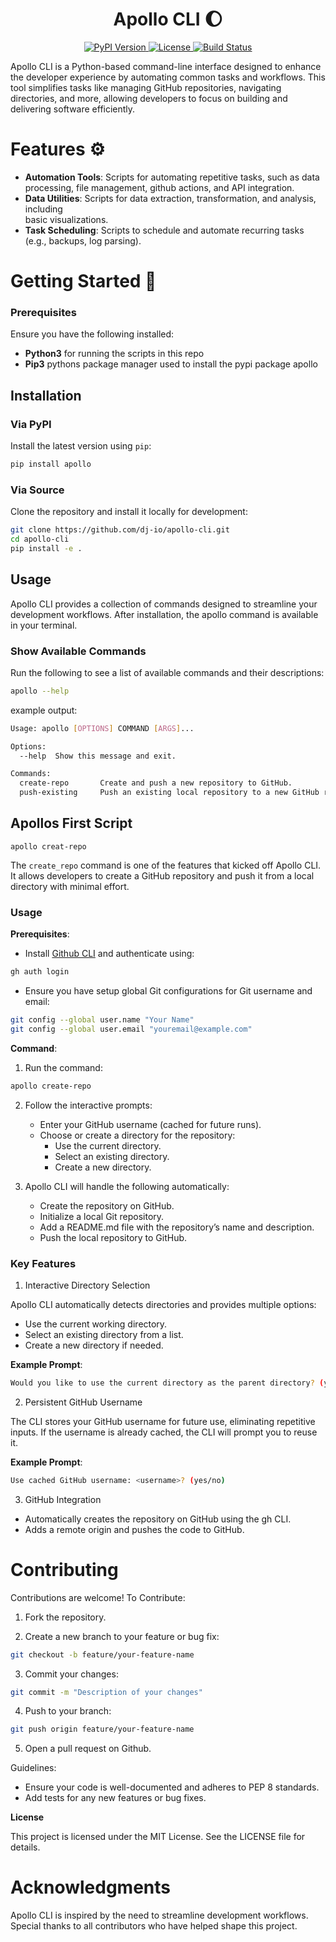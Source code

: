 
 <h1 align="center"> Apollo CLI 🌔 </h1>

<p align="center">
  <a href="https://pypi.org/project/apollo-cli/">
    <img src="https://img.shields.io/pypi/v/apollo-cli.svg" alt="PyPI Version">
  </a>
  <a href="https://github.com/dj-io/apollo-cli/blob/main/LICENSE">
    <img src="https://img.shields.io/github/license/dj-io/apollo-cli.svg" alt="License">
  </a>
  <a href="https://github.com/dj-io/apollo-cli/actions">
    <img src="https://github.com/dj-io/apollo-cli/actions/workflows/ci.yml/badge.svg" alt="Build Status">
  </a>
</p>

Apollo CLI is a Python-based command-line interface designed to enhance the developer experience by automating common tasks and workflows. This tool simplifies tasks like managing GitHub repositories, navigating directories, and more, allowing developers to focus on building and delivering software efficiently.

#  Features ⚙️

 - **Automation Tools**: Scripts for automating repetitive tasks, such as data processing, file management, github actions, and API integration.
- **Data Utilities**: Scripts for data extraction, transformation, and analysis, including  
basic visualizations.
 - **Task Scheduling**: Scripts to schedule and automate recurring tasks (e.g., backups, log parsing).

 # Getting Started 🔑
 
 ### Prerequisites

Ensure you have the following installed:

- **Python3** for running the scripts in this repo
- **Pip3** pythons package manager used to install the pypi package apollo

## Installation

### Via PyPI

Install the latest version using `pip`:

```bash
pip install apollo
```

### Via Source

Clone the repository and install it locally for development:
```bash
git clone https://github.com/dj-io/apollo-cli.git
cd apollo-cli
pip install -e .
```

## Usage

Apollo CLI provides a collection of commands designed to streamline your development workflows. After installation, the apollo command is available in your terminal.

### Show Available Commands

Run the following to see a list of available commands and their descriptions:
```bash
apollo --help
```

example output:
```bash
Usage: apollo [OPTIONS] COMMAND [ARGS]...

Options:
  --help  Show this message and exit.

Commands:
  create-repo       Create and push a new repository to GitHub.
  push-existing     Push an existing local repository to a new GitHub repo.
```

## Apollos First Script

`apollo creat-repo`

The `create_repo` command is one of the features that kicked off Apollo CLI.
It allows developers to create a GitHub repository and push it from a local directory with minimal effort.

### Usage

 **Prerequisites**:
- Install [Github CLI](https://cli.github.com/) and authenticate using:
 ```bash
gh auth login
 ```
 
 - Ensure you have setup global Git configurations for Git username and email:

 ```bash
git config --global user.name "Your Name"
git config --global user.email "youremail@example.com"
```

**Command**:

1. Run the command:

```bash
apollo create-repo
```

2. Follow the interactive prompts:
    - Enter your GitHub username (cached for future runs).
    - Choose or create a directory for the repository:
	    - Use the current directory.
	    - Select an existing directory.
	    - Create a new directory.

3.	Apollo CLI will handle the following automatically:
	- Create the repository on GitHub.
	- Initialize a local Git repository.
	- Add a README.md file with the repository’s name and description.
	- Push the local repository to GitHub.

### Key Features

1. Interactive Directory Selection

Apollo CLI automatically detects directories and provides multiple options:
- Use the current working directory.
- Select an existing directory from a list.
- Create a new directory if needed.

**Example Prompt**:
```bash
Would you like to use the current directory as the parent directory? (yes/no)
```

2. Persistent GitHub Username

The CLI stores your GitHub username for future use, eliminating repetitive inputs. If the username is already cached, the CLI will prompt you to reuse it.

**Example Prompt**:
```bash
Use cached GitHub username: <username>? (yes/no)
```

3. GitHub Integration
- Automatically creates the repository on GitHub using the gh CLI.
- Adds a remote origin and pushes the code to GitHub.


# Contributing

Contributions are welcome! To Contribute:

1. Fork the repository.

2. Create a new branch to your feature or bug fix:
```bash
git checkout -b feature/your-feature-name
```

3. Commit your changes:
```bash
git commit -m "Description of your changes"
```

4. Push to your branch:
```bash
git push origin feature/your-feature-name
```

5. Open a pull request on Github.

Guidelines:
- Ensure your code is well-documented and adheres to PEP 8 standards.
- Add tests for any new features or bug fixes.

**License**

This project is licensed under the MIT License. See the LICENSE file for details.

# Acknowledgments

Apollo CLI is inspired by the need to streamline development workflows. Special thanks to all contributors who have helped shape this project.

<!-- ### Technologies Used 📚

- `Python`: For functonality and logic processing
- `Questionary`: For interactive CLI prompts.
- `OS`: For file system operations.
- `Subprocess`: For running Git commands. -->